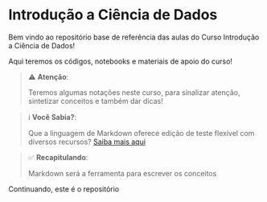 # Introdução a Ciência de Dados
Bem vindo ao repositório base de referência das aulas do Curso Introdução a Ciência de Dados! 

Aqui teremos os códigos, notebooks e materiais de apoio do curso!

> :warning: **Atenção**:   
>
> Teremos algumas notações neste curso, para sinalizar atenção, sintetizar conceitos e também dar dicas!


>:information_source: **Você Sabia?**:
>
> Que a linguagem de Markdown oferece edição de teste flexível com diversos recursos? [Saiba mais aqui](https://www.markdownguide.org/)


> :white_check_mark: **Recapitulando**:
>
>Markdown será a ferramenta para escrever os conceitos


Continuando, este é o repositório
